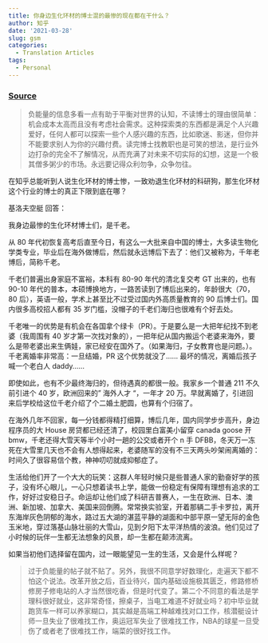 ```yaml
---
title: 你身边生化环材的博士混的最惨的现在都在干什么？
author: 知乎
date: '2021-03-28'
slug: gsm
categories:
  - Translation Articles
tags:
  - Personal
---
```


### [Source](https://bh.sb/post/47943/)

> 负能量的信息多看一点有助于平衡对世界的认知，不读博士的理由很简单：机会成本太高而且没有考虑社会需求。这种探索类的东西都是满足个人兴趣爱好，任何人都可以探索一些个人感兴趣的东西，比如歌迷、影迷，但你并不能要求别人为你的兴趣付费。读完博士找教职也是可笑的想法，是行业外边打杂的完全不了解情况，从而充满了对未来不切实际的幻想，这是一个极其僧多粥少的市场。永远要记得众利勿争，众争勿往。

在知乎总能听到人说生化环材的博士惨，一致劝退生化环材的科研狗，那生化环材这个行业的博士的真正下限到底在哪？

基洛夫空艇 回答：

我身边最惨的生化环材博士们，是千老。

从 80 年代初恢复高考后直至今日，有这么一大批来自中国的博士，大多读生物化学类专业，毕业后在海外做博后，然后就永远博后下去了：他们又被称为，千年老博后，简称千老。

千老们普遍出身家庭不富裕，本科有 80-90 年代的清北复交考 GT 出来的，也有 90-10 年代的普本，本硕博换地方，一路苦读到了博后出来的，年龄很大（70，80 后），英语一般，学术上甚至比不过受过国内外高质量教育的 90 后博士们。国内很多高校招人都有 35 岁门槛，没帽子的千老们海归也很难有个好去处。

千老唯一的优势是有机会在各国拿个绿卡（PR）。于是要么是一大把年纪找不到老婆（我周围有 40 岁才第一次找对象的），一把年纪从国内搬运个老婆来海外，要么是带老婆出来生俩娃，家已经安在国外了。（如果海归，子女教育也是问题。）。千老离婚率非常高：一旦结婚，PR 这个优势就没了…… 最坏的情况，离婚后孩子喊一个老白人 daddy……

即使如此，也有不少最终海归的，但待遇真的都很一般。我家乡一个普通 211 不久前引进个 40 岁，欧洲回来的” 海外人才 “，一年才 20 万。早就离婚了，引进回来后学校给这位千老介绍了个二婚土肥圆，也算有个归宿了。

在海外几年不回家，每一分钱都得精打细算，博后几年，国内同学步步高升，身边程序员的大 House 房贷都已经还清了，校园里白富美小留穿 canada goose 开 bmw，千老还得大雪天等半个小时一趟的公交或者开个 n 手 DFBB，冬天万一冻死在大雪里几天也不会有人想得起来，老婆随军的没有不三天两头吵架闹离婚的：时间久了很容易信个教，神神叨叨就成抑郁症了。

生活给他们开了一个大大的玩笑：这群人年轻时候只是些普通人家的勤奋好学的孩子，没有坏心眼儿，一心只想着读书上学，能做一份稳定有保障有理想有追求的工作，好好过安稳日子。命运却让他们成了科研吉普赛人，一生在欧洲、日本、澳洲、新加坡、加拿大、美国来回倒腾。常常换实验室，开着那辆二手卡罗拉，离开东海岸灰色阴郁的海水，路过五大湖的湛蓝平静的湖面和中部平原一望无际的金色玉米地，穿过落基山脉壮丽的大雪山，见到夕阳下太平洋热情的波浪。他们见过了小时候的玩伴一生都无法想象的风景，却一生都在颠沛流离。

如果当初他们选择留在国内，过一眼能望见一生的生活，又会是什么样呢？

> 过于负能量的帖子就不贴了。另外，我很不同意学好数理化，走遍天下都不怕这个说法。改革开放之后，百业待兴，国内基础设施极其匮乏，修路修桥修房子修电站的人才当然很吃香，但是时代变了。第二个不同意的看法是学理科很好就业，这非常奇怪，擦桌子，当电工难道不好就业吗？初中毕业就跑货车一样可以养家糊口，其实越是高端工种越难找对口工作，核潜艇设计师一旦失业了很难找工作，奥运冠军失业了很难找工作，NBA的球星一旦受伤了或者老了很难找工作，端菜的很好找工作。





